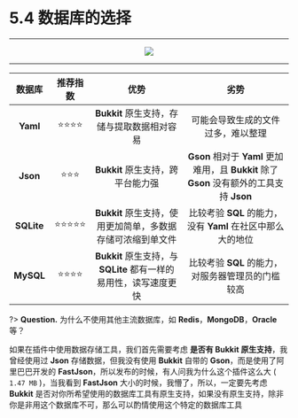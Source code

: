 # 5.4 数据库的选择

---

<center><img src="https://i.loli.net/2020/07/27/1dc3K4lWRXpPZAO.png"></center>

---

**数据库**|**推荐指数**|**优势**|**劣势**
:-:|:-:|:-:|:-:
**Yaml**|⭐⭐⭐⭐|**Bukkit** 原生支持，存储与提取数据相对容易|可能会导致生成的文件过多，难以整理
**Json**|⭐⭐⭐|**Bukkit** 原生支持，跨平台能力强|**Gson** 相对于 **Yaml** 更加难用，且 **Bukkit** 除了 **Gson** 没有额外的工具支持 **Json**
**SQLite**|⭐⭐⭐⭐⭐|**Bukkit** 原生支持，使用更加简单，多数据存储可浓缩到单文件|比较考验 **SQL** 的能力，没有 **Yaml** 在社区中那么大的地位
**MySQL**|⭐⭐⭐⭐|**Bukkit** 原生支持，与 **SQLite** 都有一样的易用性，读写速度更快|比较考验 **SQL** 的能力，对服务器管理员的门槛较高

?> **Question.** 为什么不使用其他主流数据库，如 **Redis**，**MongoDB**，**Oracle** 等？

如果在插件中使用数据存储工具，我们首先需要考虑 **是否有 Bukkit 原生支持**，我曾经使用过 **Json** 存储数据，但我没有使用 **Bukkit** 自带的 **Gson**，而是使用了阿里巴巴开发的 **FastJson**，所以发布的时候，有人问我为什么这个插件这么大 ( `1.47 MB` )，当我看到 **FastJson** 大小的时候，我懵了，所以，一定要先考虑 **Bukkit** 是否对你所希望使用的数据库工具有原生支持，如果没有原生支持，除非你是非用这个数据库不可，那么可以酌情使用这个特定的数据库工具